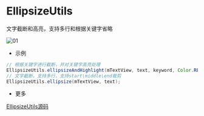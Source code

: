 EllipsizeUtils
======
文字截断和高亮，支持多行和根据关键字省略

![01](https://raw.githubusercontent.com/1993hzw/common/master/Androids/ellipsizeutils.jpeg)

* 示例

```java
// 根据关键字进行截断，并对关键字高亮处理
EllipsizeUtils.ellipsizeAndHighlight(mTextView, text, keyword, Color.RED, false, false);
// 文字截断，支持多行，支持start\middle\end裁剪
EllipsizeUtils.ellipsize(mTextView, text);
```

* 更多

[EllipsizeUtils源码](https://github.com/1993hzw/Androids/blob/master/androids/src/cn/forward/androids/utils/EllipsizeUtils.java)